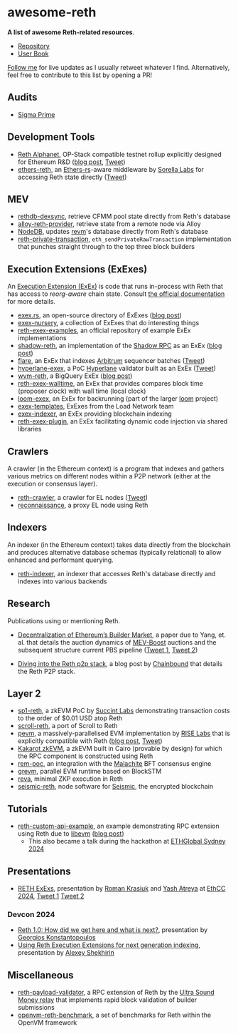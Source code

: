 # awesome-reth #

**A list of awesome Reth-related resources**.

 - [Repository](https://github.com/paradigmxyz/reth)
 - [User Book](https://reth.rs)

[Follow me](https://twitter.com/secjack_) for live updates as I usually retweet whatever I find. Alternatively, feel free to contribute to this list by opening a PR!

## Audits ##

 - [Sigma Prime](https://github.com/paradigmxyz/reth/blob/0a49d47dc33058cafe5d3decfce85a3a81de62f9/Sigma_Prime_Paradigm_Reth_Security_Assessment_Report_v1_0.pdf)

## Development Tools ##

 - [Reth Alphanet](https://github.com/paradigmxyz/alphanet), OP-Stack compatible testnet rollup explicitly designed for Ethereum R&D ([blog post](https://www.paradigm.xyz/2024/04/reth-alphanet), [Tweet](https://x.com/gakonst/status/1779892069169008709))
 - [ethers-reth](https://github.com/SorellaLabs/ethers-reth), an [Ethers-rs](https://ethers.rs)-aware middleware by [Sorella Labs](https://github.com/SorellaLabs) for accessing Reth state directly ([Tweet](https://x.com/0xvanbeethoven/status/1668434735281090560))

## MEV ##

 - [rethdb-dexsync](https://github.com/cakevm/rethdb-dexsync), retrieve CFMM pool state directly from Reth's database
 - [alloy-reth-provider](https://github.com/cakevm/alloy-reth-provider), retrieve state from a remote node via Alloy
 - [NodeDB](https://github.com/Zacholme7/NodeDB), updates [revm](https://github.com/bluealloy/revm)'s database directly from Reth's database
 - [reth-private-transaction](https://github.com/Quertyy/reth-private-transaction), `eth_sendPrivateRawTransaction` implementation that punches straight through to the top three block builders

## Execution Extensions (ExExes) ##

An [Execution Extension (ExEx)](https://www.paradigm.xyz/2024/05/reth-exex) is code that runs in-process with Reth that has access to *reorg-aware* chain state. Consult [the official documentation](https://reth.rs/developers/exex/exex.html) for more details.

 - [exex.rs](https://www.exex.rs), an open-source directory of ExExes ([blog post](https://blog.load.network/exex-rs-announcement/))
 - [exex-nursery](https://github.com/jmcph4/exex-nursery), a collection of ExExes that do interesting things
 - [reth-exex-examples](https://github.com/paradigmxyz/reth-exex-examples), an official repository of example ExEx implementations
 - [shadow-reth](https://github.com/shadow-hq/shadow-reth), an implementation of the [Shadow RPC](https://docs.shadow.xyz/product-guide/shadow-rpc) as an ExEx ([blog post](https://blog.shadow.xyz/shadow-reth))
 - [flare](https://github.com/rauljordan/flare), an ExEx that indexes [Arbitrum](https://arbitrum.io) sequencer batches ([Tweet](https://mobile.x.com/rauljordaneth/status/1787252292250485231))
 - [hyperlane-exex](https://github.com/aroralanuk/hyperlane-exex), a PoC [Hyperlane](https://www.hyperlane.xyz) validator built as an ExEx ([Tweet](https://x.com/aroralanuk/status/1787203558955233562))
 - [wvm-reth](https://github.com/weaveVM/wvm-reth), a BigQuery ExEx ([blog post](https://docs.wvm.dev/about-weavevm/weavevm-testnet-v0))
 - [reth-exex-walltime](https://github.com/transmissions11/reth-exex-walltime), an ExEx that provides compares block time (proposer clock) with wall time (local clock)
 - [loom-exex](https://github.com/dexloom/loom/tree/main/bin/loom_exex), an ExEx for backrunning (part of the larger [loom](https://github.com/dexloom/loom) project)
 - [exex-templates](https://github.com/weaveVM/exex-templates), ExExes from the Load Network team
 - [exex-indexer](https://github.com/gibz104/exex-indexer), an ExEx providing blockchain indexing 
 - [reth-exex-plugin](https://github.com/0xurb/reth-exex-plugin), an ExEx facilitating dynamic code injection via shared libraries

## Crawlers ##

A crawler (in the Ethereum context) is a program that indexes and gathers various metrics on different nodes within a P2P network (either at the execution or consensus layer).

 - [reth-crawler](https://github.com/Keep-Reth-Strange/reth-crawler), a crawler for EL nodes ([Tweet](https://x.com/alemaz98/status/1731961719583396119))
 - [reconnaissance](https://github.com/Will-Smith11/reconnaissance), a proxy EL node using Reth

## Indexers ##

An indexer (in the Ethereum context) takes data directly from the blockchain and produces alternative database schemas (typically relational) to allow enhanced and performant querying.

 - [reth-indexer](https://github.com/joshstevens19/reth-indexer), an indexer that accesses Reth's database directly and indexes into various backends

## Research ##

Publications using or mentioning Reth.

 - [Decentralization of Ethereum’s Builder Market](https://arxiv.org/pdf/2405.01329), a paper due to Yang, et. al. that details the auction dynamics of [MEV-Boost](https://github.com/flashbots/mev-boost) auctions and the subsequent structure current PBS pipeline ([Tweet 1](https://x.com/gakonst/status/1787802487753154862), [Tweet 2](https://x.com/kartik1507/status/1791485547589857753))

- [Diving into the Reth p2p stack](https://research.chainbound.io/diving-into-the-reth-p2p-stack), a blog post by [Chainbound](https://chainbound.io) that details the Reth P2P stack.

## Layer 2 ##

 - [sp1-reth](https://github.com/succinctlabs/sp1-reth), a zkEVM PoC by [Succint Labs](https://succinct.xyz) demonstrating transaction costs to the order of $0.01 USD atop Reth
 - [scroll-reth](https://x.com/gakonst/status/1788548434393210938), a port of Scroll to Reth
 - [pevm](https://github.com/risechain/pevm), a massively-parallelised EVM implementation by [RISE Labs](https://www.riselabs.xyz) that is explicitly compatible with Reth ([blog post](https://medium.com/@rise_chain/rise-pevm-parallel-evm-bdfc4bc9f38e), [Tweet](https://x.com/gakonst/status/1798165192460976195))
 - [Kakarot zkEVM](https://github.com/kkrt-labs/kakarot-rpc), a zkEVM built in Cairo (provable by design) for which the RPC component is constructed using Reth
 - [rem-poc](https://github.com/adizere/rem-poc), an integration with the [Malachite](https://github.com/informalsystems/malachite) BFT consensus engine
 - [grevm](https://github.com/Galxe/grevm), parallel EVM runtime based on BlockSTM
 - [reva](https://github.com/lita-xyz/reva), minimal ZKP execution in Reth
 - [seismic-reth](https://github.com/SeismicSystems/seismic-reth), node software for [Seismic](https://www.seismic.systems), the encrypted blockchain

## Tutorials ##

 - [reth-custom-api-example](https://github.com/libevm/reth-custom-api-example), an example demonstrating RPC extension using Reth due to [libevm](https://libevm.com) ([blog post](https://www.libevm.com/2023/09/01/reth-custom-api))
    - This also became a talk during the hackathon at [ETHGlobal Sydney 2024](https://ethglobal.com/events/sydney)

## Presentations ##

 - [RETH ExExs](https://docs.google.com/presentation/d/10VpdnTNKbhtip22UIAGNKchpPSi1E7ykI6Fb91d7jfg), presentation by [Roman Krasiuk](https://x.com/r_krasiuk) and [Yash Atreya](https://x.com/YashAtreya) at [EthCC 2024](https://x.com/wehack247), [Tweet 1](https://x.com/gakonst/status/1811443416674501061) [Tweet 2](https://x.com/YashAtreya/status/1811400954408833363)

### Devcon 2024 ###

 - [Reth 1.0: How did we get here and what is next?](https://www.youtube.com/watch?v=10xaWE28WCM), presentation by [Georgios Konstantopoulos](https://x.com/gakonst)
 - [Using Reth Execution Extensions for next generation indexing](https://www.youtube.com/watch?v=GhEhzE9SFqY), presentation by [Alexey Shekhirin](https://x.com/ashekhirin)

## Miscellaneous ##

 - [reth-payload-validator](https://github.com/ultrasoundmoney/reth-payload-validator), a RPC extension of Reth by the [Ultra Sound Money relay](https://ultrasound.money) that implements rapid block validation of builder submissions
 - [openvm-reth-benchmark](https://github.com/axiom-crypto/openvm-reth-benchmark), a set of benchmarks for Reth within the OpenVM framework

